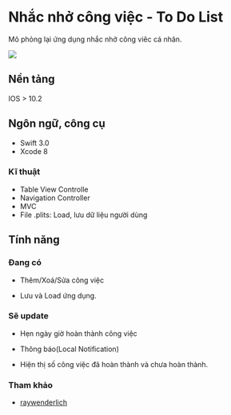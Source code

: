# Nhắc nhở công việc - To Do List

Mô phỏng lại ứng dụng nhắc nhở công viêc cá nhân.

![](demo_ListDo.gif)

## Nền tảng

IOS > 10.2 

## Ngôn ngữ, công cụ

* Swift 3.0 
* Xcode 8

### Kĩ thuật

* Table View Controlle
* Navigation Controller
* MVC
* File .plits: Load, lưu dữ liệu người dùng

## Tính năng

### Đang có
* Thêm/Xoá/Sửa công việc

* Lưu và Load ứng dụng.

### Sẽ update

* Hẹn ngày giờ hoàn thành công việc

* Thông báo(Local Notification)

* Hiện thị số công việc đã hoàn thành và chưa hoàn thành.

### Tham khảo
* [raywenderlich](https://www.raywenderlich.com/category/ios)
